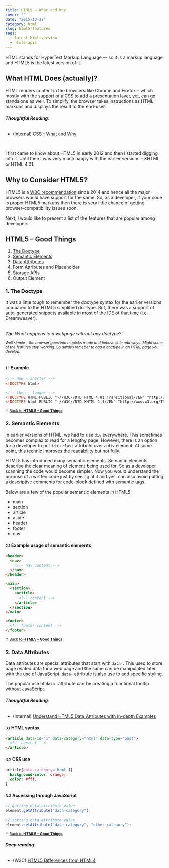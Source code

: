 ```yaml
---
title: HTML5 — What and Why
cover: ""
date: "2015-10-22"
category: html
slug: html5-features
tags:
  - latest-html-version
  - html5-apis 
---
```

HTML stands for HyperText Markup Language — so it is a markup language and HTML5 is the latest version of it.

## What HTML Does (actually)?
HTML renders content in the browsers like Chrome and Firefox – which mostly with the support of a CSS to add a presentation layer, yet, can go standalone as well. To simplify, the browser takes instructions as HTML markups and displays the result to the end-user.

###### **Thoughtful Reading**: 
* (Internal) <a href="#" target="_blank">CSS - What and Why</a>

<br>

I first came to know about HTML5 in early 2012 and then I started digging into it. Until then I was very much happy with the earlier versions – XHTML or HTML 4.01.

## Why to Consider HTML5?
HTML5 is a <a href="//www.w3.org/blog/news/archives/4167#:~:text=The%20HTML%20Working%20Group%20today,of%20the%20Open%20Web%20Platform." target="_blank">W3C recommendation</a> since 2014 and hence all the major browsers would have support for the same. So, as a developer, if your code is proper HTML5 markups then there is very little chance of getting browser-compatibility issues soon.

Next, I would like to present a list of the features that are popular among developers.

## HTML5 – Good Things
1. [The Doctype](#1-the-doctype)
2. [Semantic Elements](#2-semantic-elements)
3. [Data Attributes](#3-data-attributes)
4. Form Attributes and Placeholder
5. Storage APIs
6. Output Element

### 1. The Doctype
It was a little tough to remember the doctype syntax for the earlier versions compared to the HTML5 simplified doctype. But, there was a support of auto-generated snippets available in most of the IDE of that time (i.e. Dreamweaver).

<br>
<em>
<strong>Tip</strong>: What happens to a webpage without any doctype?
<br>

<small>Well simple – the browser goes into a quicks mode and behave little odd ways. Might some of the features stop working. So always remeber to add a doctype in an HTML page you develop.</em></small> 
<br>
<br>

#### <small>1.1</small> Example
```html
<!-- now - shorter -->
<!DOCTYPE html>

<!-- then - longer -->
<!DOCTYPE HTML PUBLIC "-//W3C//DTD HTML 4.01 Transitional//EN" "http://www.w3.org/TR/html4/loose.dtd">
<!DOCTYPE html PUBLIC "-//W3C//DTD XHTML 1.1//EN" "http://www.w3.org/TR/xhtml11/DTD/xhtml11.dtd">
```
<small>&#8593; [Back to **HTML5 – Good Things**](#html5--good-things)</small>


### 2. Semantic Elements
In earlier versions of HTML, we had to use `div` everywhere. This sometimes becomes complex to read for a lengthy page. However, there is an option for a developer to put `id` or `class` attribute over a `div` element. At some point, this technic improves the readability but not fully.

HTML5 has introduced many semantic elements. Semantic elements describe the clear meaning of element being used for. So as a developer scanning the code would become simpler. Now you would understand the purpose of a written code just by seeing at it and yes, can also avoid putting a descriptive comments for code-block defined with semantic tags.

Below are a few of the popular semantic elements in HTML5:

* main
* section
* article
* aside
* header
* footer
* nav

#### <small>2.1</small> Example usage of semantic elements
```html
<header>
  <nav>
    <!-- nav content -->
  </nav>
</header>

<main>
  <section>
    <article>
      <!-- content -->
    </article>
  </section>
</main>

<footer>
  <!-- footer content -->
</footer>
```
<small>&#8593; [Back to **HTML5 – Good Things**](#html5--good-things)</small>


### 3. Data Attributes
Data attributes are special attributes that start with `data-`. This used to store page related data for a web page and the same can be manipulated later with the use of JavaScript. `data-` attribute is also use to add specific styling.

The popular use of `data-` attribute can be creating a functional tooltip without JavaScript.

###### **Thoughtful Reading**: 
* (Internal) <a href="#" target="_blank">Understand HTML5 Data Attributes with In-depth Examples</a>

#### <small>3.1</small> HTML syntax 
```html
<article data-id="1" data-category="html" data-type="post">
  <!-- content -->
</article>
```

#### <small>3.2</small> CSS use
```css
article[data-category='html']{
  background-color: orange;
  color: #fff;
}
```

#### <small>3.3</small> Accessing through JavaScript
```javascript
// getting data-attribute value
element.getAttribute("data-category");

// setting data-attribute value
element.setAttribute("data-category", "other-category");
```
<small>&#8593; [Back to **HTML5 – Good Things**](#html5--good-things)</small>

###### **Deep reading**:
* (W3C) <a href="//www.w3.org/TR/html5-diff/" target="_blank">HTML5 Differences from HTML4</a>